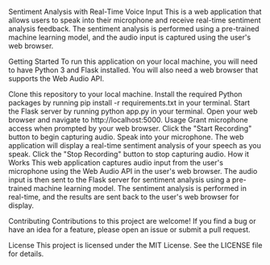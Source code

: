 Sentiment Analysis with Real-Time Voice Input
This is a web application that allows users to speak into their microphone and receive real-time sentiment analysis feedback. The sentiment analysis is performed using a pre-trained machine learning model, and the audio input is captured using the user's web browser.

Getting Started
To run this application on your local machine, you will need to have Python 3 and Flask installed. You will also need a web browser that supports the Web Audio API.

Clone this repository to your local machine.
Install the required Python packages by running pip install -r requirements.txt in your terminal.
Start the Flask server by running python app.py in your terminal.
Open your web browser and navigate to http://localhost:5000.
Usage
Grant microphone access when prompted by your web browser.
Click the "Start Recording" button to begin capturing audio.
Speak into your microphone.
The web application will display a real-time sentiment analysis of your speech as you speak.
Click the "Stop Recording" button to stop capturing audio.
How it Works
This web application captures audio input from the user's microphone using the Web Audio API in the user's web browser. The audio input is then sent to the Flask server for sentiment analysis using a pre-trained machine learning model. The sentiment analysis is performed in real-time, and the results are sent back to the user's web browser for display.

Contributing
Contributions to this project are welcome! If you find a bug or have an idea for a feature, please open an issue or submit a pull request.

License
This project is licensed under the MIT License. See the LICENSE file for details.
